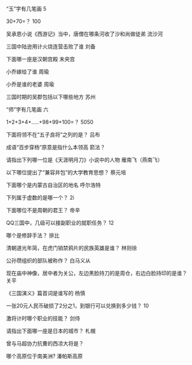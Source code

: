 “玉”字有几笔画    5

30+70=？       100

吴承恩小说《西游记》当中，唐僧在哪条河收了沙和尚做徒弟      流沙河

三国中陆逊用计火烧连营击败了谁     刘备

下面哪一座是汉朝宫殿      末央宫

小乔嫁给了谁        周瑜

小乔是谁的老婆    周瑜

三国时期的吴郡包括以下哪些地方     苏州

“师”字有几笔画    六

1+2+3+4+.....+98+99+100=？    5050

下面将领不在“五子良将”之列的是？     吕布

成语“百步穿杨”原意是指什么本领高       箭法？

请指出下列哪一位是《天涯明月刀》小说中的人物    雁南飞（燕南飞）

以下哪位提出了“兼容并包”的大学教育思想？    蔡元培

下面哪个是内蒙古自治区的地名    呼尔浩特

下列属于虚数的是哪一个？    2i

下面哪位不是周朝的君王？     帝辛  

QQ三国中，几级可以接副职业的就职任务？    12

哪个是修辞手法？    排比

清朝道光年简，在虎门销禁鸦片的民族英雄是谁？     林则徐

公孙瓒组织的部队被称作？    白马义从

现在庙中神像，居中者为关公，左边黑脸持刀的是周仓，右边白脸持印的是谁？      关平

《三国演义》篇首词是谁写的   杨慎

一张20元人民币破损了2分之1，到银行可以兑换到多少钱？   10

激将计时哪个职业的技能？    剑侍

请指出下面哪一座是日本的城市？   札幌

曾与马超协力抗曹的西凉大将是？

哪个高原位于南美洲?       潘帕斯高原
